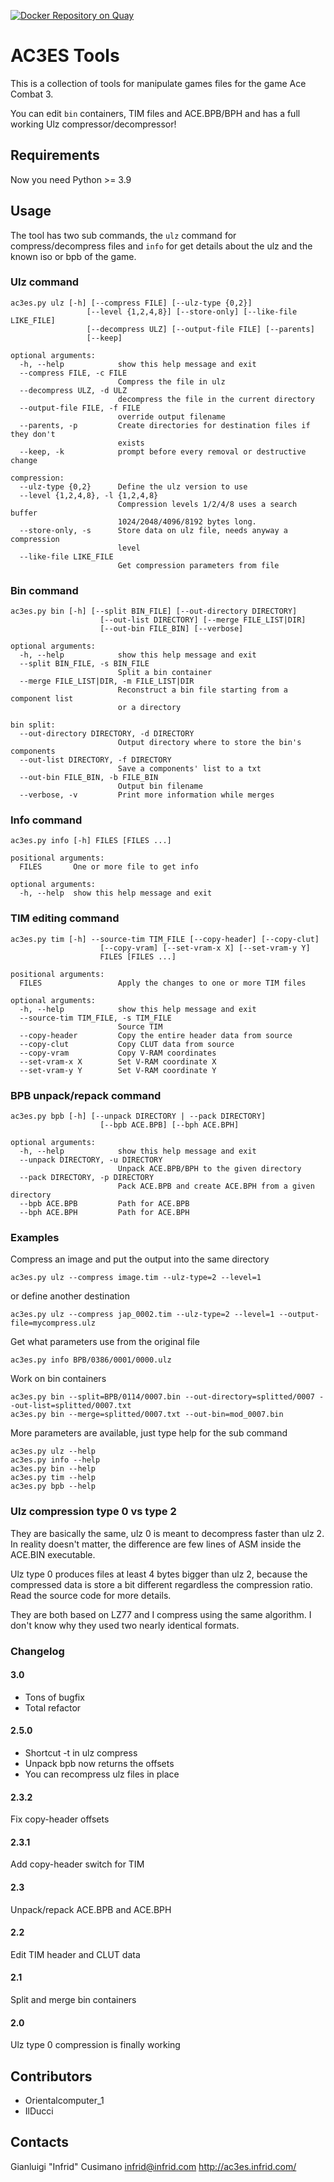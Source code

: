 [![Docker Repository on Quay](https://quay.io/repository/infrid/ac3es-tools/status "Docker Repository on Quay")](https://quay.io/repository/infrid/ac3es-tools)

# AC3ES Tools

This is a collection of tools for manipulate games files for the game
Ace Combat 3.

You can edit `bin` containers, TIM files and ACE.BPB/BPH and has a
full working Ulz compressor/decompressor!

## Requirements

Now you need Python >= 3.9

## Usage

The tool has two sub commands, the `ulz` command for compress/decompress files
and `info` for get details about the ulz and the known iso or bpb of
the game.

### Ulz command

```
ac3es.py ulz [-h] [--compress FILE] [--ulz-type {0,2}]
                 [--level {1,2,4,8}] [--store-only] [--like-file LIKE_FILE]
                 [--decompress ULZ] [--output-file FILE] [--parents]
                 [--keep]

optional arguments:
  -h, --help            show this help message and exit
  --compress FILE, -c FILE
                        Compress the file in ulz
  --decompress ULZ, -d ULZ
                        decompress the file in the current directory
  --output-file FILE, -f FILE
                        override output filename
  --parents, -p         Create directories for destination files if they don't
                        exists
  --keep, -k            prompt before every removal or destructive change

compression:
  --ulz-type {0,2}      Define the ulz version to use
  --level {1,2,4,8}, -l {1,2,4,8}
                        Compression levels 1/2/4/8 uses a search buffer
                        1024/2048/4096/8192 bytes long.
  --store-only, -s      Store data on ulz file, needs anyway a compression
                        level
  --like-file LIKE_FILE
                        Get compression parameters from file
```

### Bin command

```
ac3es.py bin [-h] [--split BIN_FILE] [--out-directory DIRECTORY]
                    [--out-list DIRECTORY] [--merge FILE_LIST|DIR]
                    [--out-bin FILE_BIN] [--verbose]

optional arguments:
  -h, --help            show this help message and exit
  --split BIN_FILE, -s BIN_FILE
                        Split a bin container
  --merge FILE_LIST|DIR, -m FILE_LIST|DIR
                        Reconstruct a bin file starting from a component list
                        or a directory

bin split:
  --out-directory DIRECTORY, -d DIRECTORY
                        Output directory where to store the bin's components
  --out-list DIRECTORY, -f DIRECTORY
                        Save a components' list to a txt
  --out-bin FILE_BIN, -b FILE_BIN
                        Output bin filename
  --verbose, -v         Print more information while merges
```

### Info command

```
ac3es.py info [-h] FILES [FILES ...]

positional arguments:
  FILES       One or more file to get info

optional arguments:
  -h, --help  show this help message and exit
```

### TIM editing command

```
ac3es.py tim [-h] --source-tim TIM_FILE [--copy-header] [--copy-clut]
                    [--copy-vram] [--set-vram-x X] [--set-vram-y Y]
                    FILES [FILES ...]

positional arguments:
  FILES                 Apply the changes to one or more TIM files

optional arguments:
  -h, --help            show this help message and exit
  --source-tim TIM_FILE, -s TIM_FILE
                        Source TIM
  --copy-header         Copy the entire header data from source
  --copy-clut           Copy CLUT data from source
  --copy-vram           Copy V-RAM coordinates
  --set-vram-x X        Set V-RAM coordinate X
  --set-vram-y Y        Set V-RAM coordinate Y
```

### BPB unpack/repack command

```
ac3es.py bpb [-h] [--unpack DIRECTORY | --pack DIRECTORY]
                    [--bpb ACE.BPB] [--bph ACE.BPH]

optional arguments:
  -h, --help            show this help message and exit
  --unpack DIRECTORY, -u DIRECTORY
                        Unpack ACE.BPB/BPH to the given directory
  --pack DIRECTORY, -p DIRECTORY
                        Pack ACE.BPB and create ACE.BPH from a given directory
  --bpb ACE.BPB         Path for ACE.BPB
  --bph ACE.BPH         Path for ACE.BPH
```

### Examples

Compress an image and put the output into the same directory

```
ac3es.py ulz --compress image.tim --ulz-type=2 --level=1
```

or define another destination

```
ac3es.py ulz --compress jap_0002.tim --ulz-type=2 --level=1 --output-file=mycompress.ulz
```

Get what parameters use from the original file

```
ac3es.py info BPB/0386/0001/0000.ulz
```

Work on bin containers

```
ac3es.py bin --split=BPB/0114/0007.bin --out-directory=splitted/0007 --out-list=splitted/0007.txt
ac3es.py bin --merge=splitted/0007.txt --out-bin=mod_0007.bin
```

More parameters are available, just type help for the sub command

```
ac3es.py ulz --help
ac3es.py info --help
ac3es.py bin --help
ac3es.py tim --help
ac3es.py bpb --help
```

### Ulz compression type 0 vs type 2


They are basically the same, ulz 0 is meant to decompress faster than
ulz 2. In reality doesn't matter, the difference are few lines of
ASM inside the ACE.BIN executable.

Ulz type 0 produces files at least 4 bytes bigger than ulz 2, because
the compressed data is store a bit different regardless the
compression ratio. Read the source code for more details.

They are both based on LZ77 and I compress using the same algorithm. I
don't know why they used two nearly identical formats.

### Changelog

#### 3.0

- Tons of bugfix
- Total refactor

#### 2.5.0

- Shortcut -t in ulz compress
- Unpack bpb now returns the offsets
- You can recompress ulz files in place

#### 2.3.2

Fix copy-header offsets

#### 2.3.1

Add copy-header switch for TIM

#### 2.3

Unpack/repack ACE.BPB and ACE.BPH

#### 2.2

Edit TIM header and CLUT data

#### 2.1

Split and merge bin containers

#### 2.0

Ulz type 0 compression is finally working

## Contributors

- Orientalcomputer_1
- IlDucci

## Contacts

Gianluigi "Infrid" Cusimano <infrid@infrid.com>
http://ac3es.infrid.com/
